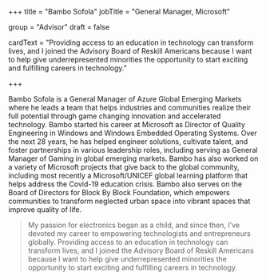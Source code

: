 +++
title = "Bambo Sofola"
jobTitle = "General Manager, Microsoft"

group = "Advisor"
draft = false






cardText = "Providing access to an education in technology can transform lives, and I joined the Advisory Board of Reskill Americans because I want to help give underrepresented minorities the opportunity to start exciting and fulfilling careers in technology."

+++

Bambo Sofola is a General Manager of Azure Global Emerging Markets where he leads a team that helps industries and communities realize their full potential through game changing innovation and accelerated technology. Bambo started his career at Microsoft as Director of Quality Engineering in Windows and Windows Embedded Operating Systems. Over the next 28 years, he has helped engineer solutions, cultivate talent, and foster partnerships in various leadership roles, including serving as General Manager of Gaming in global emerging markets. Bambo has also worked on a variety of Microsoft projects that give back to the global community, including most recently a Microsoft/UNICEF global learning platform that helps address the Covid-19 education crisis. Bambo also serves on the Board of Directors for Block By Block Foundation, which empowers communities to transform neglected urban space into vibrant spaces that improve quality of life.

> My passion for electronics began as a child, and since then, I’ve devoted my career to empowering technologists and entrepreneurs globally. Providing access to an education in technology can transform lives, and I joined the Advisory Board of Reskill Americans because I want to help give underrepresented minorities the opportunity to start exciting and fulfilling careers in technology.
